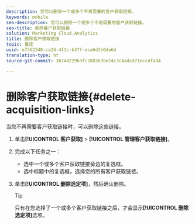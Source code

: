 ```yaml
---
description: 您可以删除一个或多个不再需要的客户获取链接。
keywords: mobile
seo-description: 您可以删除一个或多个不再需要的客户获取链接。
seo-title: 删除客户获取链接
solution: Marketing Cloud,Analytics
title: 删除客户获取链接
topic: 量度
uuid: e7362348-ca24-4f1c-b37f-eca6d2b0da6d
translation-type: ht
source-git-commit: 3b744229b3fc288363be74c3c4adcd71ecc4fad4

---
```



# 删除客户获取链接{#delete-acquisition-links}

当您不再需要客户获取链接时，可以删除这些链接。

1. 单击&#x200B;**[!UICONTROL 客户获取]** &gt; **[!UICONTROL 管理客户获取链接]**。
1. 完成以下任务之一：

   * 选中一个或多个客户获取链接旁边的复选框。
   * 选中标题中的复选框，选择您的所有客户获取链接。

1. 单击&#x200B;**[!UICONTROL 删除选定项]**，然后确认删除。

   >[!TIP]
   >
   >只有在您选择了一个或多个客户获取链接之后，才会显示&#x200B;**[!UICONTROL 删除选定项]**&#x200B;选项。


